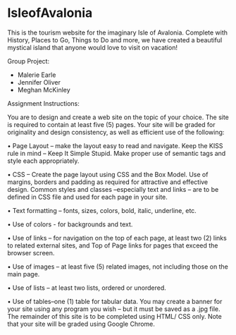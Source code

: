 # IsleofAvalonia
This is the tourism website for the imaginary Isle of Avalonia.
Complete with History, Places to Go, Things to Do and more, we have created a beautiful 
mystical island that anyone would love to visit on vacation!

Group Project:

- Malerie Earle
- Jennifer Oliver 
- Meghan McKinley

Assignment Instructions:

You are to design and create a web site on the topic of your choice.  The site is required to contain at least five (5) pages.  Your site will be graded for originality and design consistency, as well as efficient use of the following:

• Page Layout – make the layout easy to read and navigate. Keep the KISS rule in mind – Keep It Simple Stupid.  Make proper use of semantic tags and style each appropriately.

• CSS – Create  the  page  layout  using  CSS  and  the  Box  Model. Use of margins, borders and padding as required for attractive and effective design. Common styles and classes –especially text and links – are to be defined in CSS file and used for each page in your site.  

• Text formatting – fonts, sizes, colors, bold, italic, underline, etc.

• Use of colors - for backgrounds and text.

• Use of links – for navigation on the top of each page, at least two (2) links to related external sites, and Top of Page links for pages that exceed the browser screen.

• Use of images – at least five (5) related images, not including those on the main page.

• Use of lists – at least two lists, ordered or unordered.

• Use of tables–one (1) table for tabular data. You may create a banner for your site using any program you wish – but it must be saved as a .jpg file. The remainder of this site is to be completed using HTML/ CSS only.  Note that your site will be graded using Google Chrome.
